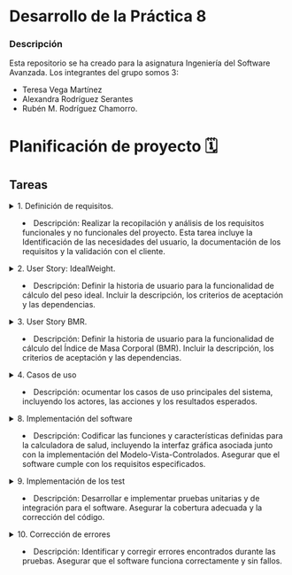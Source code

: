 # Desarrollo de la Práctica 8
### Descripción
Esta repositorio se ha creado para la asignatura Ingeniería del Software Avanzada. 
Los integrantes del grupo somos 3: 
- Teresa Vega Martínez
- Alexandra Rodríguez Serantes
- Rubén M. Rodríguez Chamorro.

# Planificación de proyecto 🗓️
## Tareas 
<details>
<summary>  1. Definición de requisitos.

- Descripción: Realizar la recopilación y análisis de los requisitos funcionales y no funcionales del proyecto. Esta tarea incluye la Identificación de las necesidades del usuario, la documentación de los requisitos y la validación con el cliente.
</summary>

- Asignación de responsable: Ruben M. Rddríguez Chamorro.

- Etiquetas:  feature, doc.

- Prioridad: Alta.

- Dificultad: Media.

- Tiempo y costos: Estimación de 5 días de trabajo y un costo asociado de 500 euros.

- Esfuerzo(fibonacci): 8.

- Planificación:
</details> 


<details>
<summary>  2. User Story: IdealWeight.

- Descripción: Definir la historia de usuario para la funcionalidad de cálculo del peso ideal. Incluir la descripción, los criterios de aceptación y las dependencias.
</summary>

- Asignación de responsable: Ruben M. Rodríguez Chamorro

- Etiquetas: doc.

- Prioridad: Alta.

- Dificultad: Media.

- Tiempo y costos: Estimación de 2 días de trabajo y un costo asociado de 200 euros.

- Esfuerzo(fibonacci): 3.

- Planificación:

        - Milestone: Fase de definición de requisitos
        - Iteración: Segunda iteración del sprint 1
</details> 


<details>
<summary> 3. User Story BMR.

- Descripción: Definir la historia de usuario para la funcionalidad de cálculo del Índice de Masa Corporal (BMR). Incluir la descripción, los criterios de aceptación y las dependencias.
</summary>

- Asignación de responsable: Ruben M. Rodríguez Chamorro

- Etiquetas:  feature, doc.

- Prioridad: Alta.

- Dificultad: baja.

- Tiempo y costos: Estimación de 2 días de trabajo y un costo asociado de 200 euros.

- Esfuerzo(fibonacci): 3.

- Planificación:
</details> 



<details>
<summary>  4. Casos de uso

- Descripción: ocumentar los casos de uso principales del sistema, incluyendo los actores, las acciones y los resultados esperados.
</summary>

- Asignación de responsable: Teresa Vega Martínez

- Etiquetas:  doc, mejora

- Prioridad: Media

- Dificultad: Media.

- Tiempo y costos: Estimación de 3 días de trabajo y un costo asociado de 200 euros.

- Esfuerzo(fibonacci): 5

- Planificación:

    - Milestone: Fase de análisis
    - Iteración: Tercera iteración del sprint 1
</details> 

<details>
<summary> 8. Implementación del software

- Descripción: Codificar las funciones y características definidas para la calculadora de salud, incluyendo la interfaz gráfica asociada junto con la implementación del Modelo-Vista-Controlados. Asegurar que el software cumple con los requisitos especificados.

</summary>

- Asignación de responsable: Teresa Vega Martínez

- Etiquetas: feature

- Prioridad: alta

- Dificultad: alta

- Tiempo y costos: 12 días de trabajo, 1000 euros. 

- Esfuerzo(fibonacci): 13

- Planificación:
        - Milestone: Fase de implementación
        - Iteración: Primera iteración del sprint 3

</details> 

<details>
<summary> 9. Implementación de los test

- Descripción: Desarrollar e implementar pruebas unitarias y de integración para el software. Asegurar la cobertura adecuada y la corrección del código.
</summary>


- Asignación de responsable: Teresa Vega Martínez

- Etiquetas: feature, bug

- Prioridad: alta

- Dificultad: media

- Tiempo y costos: 5 días de trabajo, 500 euros. 

- Esfuerzo(fibonacci): 8

- Planificación:

    - Milestone: Fase de pruebas
    - Iteración: Segunda iteración del sprint 3

</details> 


<details>
<summary> 10. Corrección de errores

- Descripción: Identificar y corregir errores encontrados durante las pruebas. Asegurar que el software funciona correctamente y sin fallos.

</summary>

- Asignación de responsable: Teresa Vega Martínez

- Etiquetas: feature, bug

- Prioridad: Alta

- Dificultad: Media

- Tiempo y costos: 5 días de trabajo, 500 euros. 

- Esfuerzo(fibonacci): 8

- Planificación:

    - Milestone: Fase de pruebas
    - Iteración: Segunda iteración del sprint 3

</details> 
